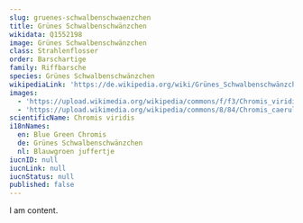 ```yaml
---
slug: gruenes-schwalbenschwaenzchen
title: Grünes Schwalbenschwänzchen
wikidata: Q1552198
image: Grünes Schwalbenschwänzchen
class: Strahlenflosser
order: Barschartige
family: Riffbarsche
species: Grünes Schwalbenschwänzchen
wikipediaLink: 'https://de.wikipedia.org/wiki/Grünes_Schwalbenschwänzchen'
images:
  - 'https://upload.wikimedia.org/wikipedia/commons/f/f3/Chromis_viridis_2011.jpg'
  - 'https://upload.wikimedia.org/wikipedia/commons/8/84/Chromis_caerulea.jpg'
scientificName: Chromis viridis
i18nNames:
  en: Blue Green Chromis
  de: Grünes Schwalbenschwänzchen
  nl: Blauwgroen juffertje
iucnID: null
iucnLink: null
iucnStatus: null
published: false
---
```


I am content.
